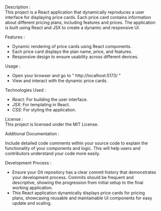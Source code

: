 Description :        
      This project is a React application that dynamically reproduces a user interface for displaying price cards. Each price card contains information about different pricing plans, including features and prices. The application is built using React and JSX to create a dynamic and responsive UI. 

Features :
   - Dynamic rendering of price cards using React components.
   - Each price card displays the plan name, price, and features.
   - Responsive design to ensure usability across different devices.

 Usage :
   - Open your browser and go to " http://localhost:5173/ "
   - View and interact with the dynamic price cards.

 Technologies Used :
   - *React*: For building the user interface.
   - *JSX*: For templating in React.
   - *CSS*: For styling the application.

License :        
   This project is licensed under the MIT License.

Additional Documentation :   

   Include detailed code comments within your source code to explain the functionality of your components and logic. This will help users and contributors understand your code more easily.

Development Process :
   - Ensure your Git repository has a clear commit history that demonstrates your development process. Commits should be frequent and descriptive, showing the progression from initial setup to the final working application.
   -  This React application dynamically displays price cards for pricing plans, showcasing reusable and maintainable UI components for easy update and scaling.


